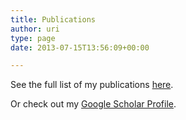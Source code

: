 ```yaml
---
title: Publications
author: uri
type: page
date: 2013-07-15T13:56:09+00:00

---
```

See the full list of my publications [here][1].

Or check out my [Google Scholar Profile][2].

 [1]: https://ccrma.stanford.edu/~urinieto/MARL/publications.php
 [2]: http://scholar.google.com/citations?user=7CyUUcMAAAAJ&hl=en